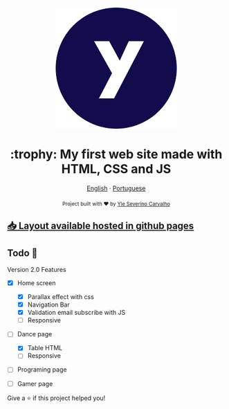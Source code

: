 <p align="center">
   <img src="./images/favicon.png" alt="Yle logo" width="280"/>
</p>


<h1 align="center">:trophy: My first web site made with HTML, CSS and JS</h1>

<p align="center">
    <a href="README.md">English</a>
    ·
    <a href="README-pt.md">Portuguese</a>
 </p>

<div align="center">
  <sub>Project built with ❤︎ by
    <a href="https://github.com/yleseverino">Yle Severino Carvalho</a>
  </sub>
</div>

<h2 align="left"><a href='https://yleseverino.github.io/homepage-cs50/'>📥 Layout available hosted in github pages</a></h2>

## Todo 📌

Version 2.0 Features

- [x] Home screen
    - [x] Parallax effect with css
    - [x] Navigation Bar
    - [x] Validation email subscribe with JS
    - [ ] Responsive
- [ ] Dance page
    - [X] Table HTML
    - [ ] Responsive
- [ ] Programing page
- [ ] Gamer page



Give a ⭐️ if this project helped you!

